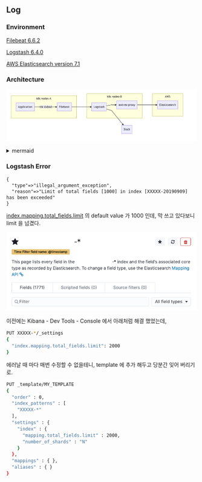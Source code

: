 ## Log

### Environment

[Filebeat 6.6.2](https://www.docker.elastic.co/#filebeat-6-6-2-)

[Logstash 6.4.0](https://www.docker.elastic.co/#logstash-6-4-0-)

[AWS Elasticsearch version 7.1](https://aws.amazon.com/about-aws/whats-new/2019/08/amazon-elasticsearch-services-announces-support-for-elasticsearch-versions/)

### Architecture

![](images/log_architecture.png)

<details>

<summary> mermaid </summary>

```
graph LR
    subgraph k8s nodes-A
    Application-->|via stdout|Filebeat
    end

    subgraph k8s nodes-B
    Logstash-->aws-es-proxy
    end
   
    subgraph AWS
    Elasticsearch
    end

    Filebeat-->Logstash
    aws-es-proxy-->Elasticsearch
    Logstash-->Slack
```
</details>

### Logstash Error

```
{
  "type"=>"illegal_argument_exception",
  "reason"=>"Limit of total fields [1000] in index [XXXXX-20190909] has been exceeded"
}
```

[index.mapping.total_fields.limit](https://www.elastic.co/guide/en/elasticsearch/reference/master/mapping.html) 의 default value 가 1000 인데, 막 쓰고 있다보니 limit 을 넘겼다.

![](images/index_total_fields.png)

이전에는 Kibana - Dev Tools - Console 에서 아래처럼 해결 했었는데,

```sh
PUT XXXXX-*/_settings
{
  "index.mapping.total_fields.limit": 2000
}
```

에러날 때 마다 매번 수정할 수 없을테니, template 에 추가 해두고 당분간 잊어 버리기로.

```sh
PUT _template/MY_TEMPLATE
{
  "order" : 0,
  "index_patterns" : [
    "XXXXX-*"
  ],
  "settings" : {
    "index" : {
      "mapping.total_fields.limit" : 2000,
      "number_of_shards" : "N"
    }
  },
  "mappings" : { },
  "aliases" : { }
}
```
